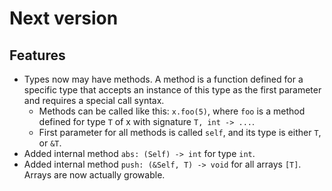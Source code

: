 # Next version

## Features

- Types now may have methods. A method is a function defined for a
  specific type that accepts an instance of this type as the first
  parameter and requires a special call syntax.
  - Methods can be called like this: `x.foo(5)`, where `foo` is a
    method defined for type `T` of x with signature `T, int -> ...`.
  - First parameter for all methods is called `self`, and its type
    is either `T`, or `&T`.
- Added internal method `abs: (Self) -> int` for type `int`.
- Added internal method `push: (&Self, T) -> void` for all arrays
  `[T]`. Arrays are now actually growable.